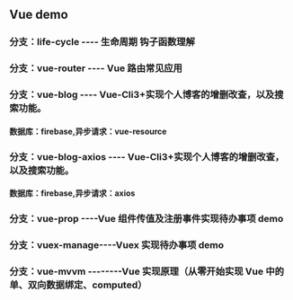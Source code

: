 ## Vue demo

### 分支：life-cycle ---- 生命周期 钩子函数理解

### 分支：vue-router ---- Vue 路由常见应用

### 分支：vue-blog ---- Vue-Cli3+实现个人博客的增删改查，以及搜索功能。

#### 数据库：firebase,异步请求：vue-resource

### 分支：vue-blog-axios ---- Vue-Cli3+实现个人博客的增删改查，以及搜索功能。

#### 数据库：firebase,异步请求：axios

### 分支：vue-prop ----Vue 组件传值及注册事件实现待办事项 demo

### 分支：vuex-manage----Vuex 实现待办事项 demo

### 分支：vue-mvvm --------Vue 实现原理（从零开始实现 Vue 中的单、双向数据绑定、computed）
